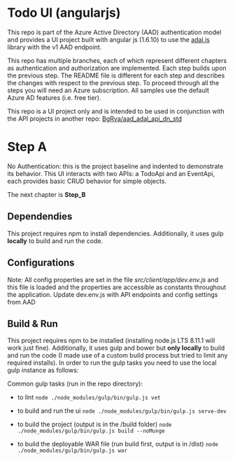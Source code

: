 Todo UI (angularjs)
===================
This repo is part of the Azure Active Directory (AAD) authentication model and provides a UI project built with angular js (1.6.10) to use the [adal.js](https://github.com/AzureAD/azure-activedirectory-library-for-js) library with the v1 AAD endpoint.

This repo has multiple branches, each of which represent different chapters as authentication and authorization are implemented.  Each step builds upon the previous step.  The README file is different for each step and describes the changes with respect to the previous step.  To proceed through all the steps you will need an Azure subscription.  All samples use the default Azure AD features (i.e. free tier).

This repo is a UI project only and is intended to be used in conjunction with the API projects in another repo:  [BgRva/aad_adal_api_dn_std](https://github.com/BgRva/aad_adal_api_dn_std)

# Step A
No Authentication: this is the project baseline and indented to demonstrate
its behavior.  This UI interacts with two APIs:  a TodoApi and an EventApi, each provides basic CRUD behavior for simple objects.

The next chapter is **Step_B**

## Dependendies
This project requires npm to install dependencies.  Additionally, it uses gulp **locally** to build and run the code. 

## Configurations
Note:  All config properties are set in the file  _src/client/app/dev.env.js_ and this file is loaded and the properties are accessible as constants throughout the application.  Update dev.env.js with API endpoints and config settings from AAD

## Build & Run
This project requires npm to be installed (installing node.js LTS 8.11.1 will work just fine). Additionally, it uses gulp and bower but **only locally** to build and run the code (I made use of a custom build process but tried to limit any required installs). In order to run the gulp tasks you need to use the local gulp instance as follows:

  Common gulp tasks (run in the repo directory):
 - to lint
    ````node ./node_modules/gulp/bin/gulp.js vet````
    
 - to build and run the ui
    ````node ./node_modules/gulp/bin/gulp.js serve-dev````
    
 - to build the project (output is in the /build folder)
    ````node ./node_modules/gulp/bin/gulp.js build --noMunge````

 - to build the deployable WAR file (run build first, output is in /dist)
    ````node ./node_modules/gulp/bin/gulp.js war````
